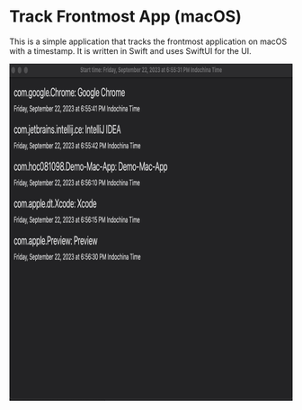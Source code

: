 # Track Frontmost App (macOS)

This is a simple application that tracks the frontmost application on macOS with a timestamp.
It is written in Swift and uses SwiftUI for the UI.

<p align="center">
    <img src="img.png" height="600"/>
</p>